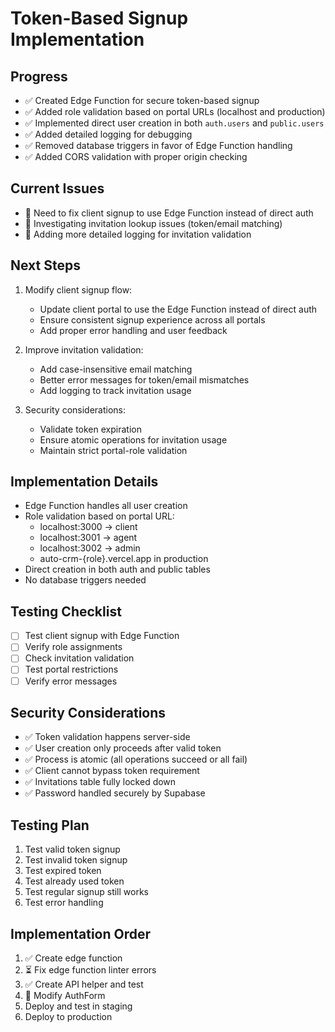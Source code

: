 # Token-Based Signup Implementation

## Progress
- ✅ Created Edge Function for secure token-based signup
- ✅ Added role validation based on portal URLs (localhost and production)
- ✅ Implemented direct user creation in both `auth.users` and `public.users`
- ✅ Added detailed logging for debugging
- ✅ Removed database triggers in favor of Edge Function handling
- ✅ Added CORS validation with proper origin checking

## Current Issues
- 🔄 Need to fix client signup to use Edge Function instead of direct auth
- 🔄 Investigating invitation lookup issues (token/email matching)
- 🔄 Adding more detailed logging for invitation validation

## Next Steps
1. Modify client signup flow:
   - Update client portal to use the Edge Function instead of direct auth
   - Ensure consistent signup experience across all portals
   - Add proper error handling and user feedback

2. Improve invitation validation:
   - Add case-insensitive email matching
   - Better error messages for token/email mismatches
   - Add logging to track invitation usage

3. Security considerations:
   - Validate token expiration
   - Ensure atomic operations for invitation usage
   - Maintain strict portal-role validation

## Implementation Details
- Edge Function handles all user creation
- Role validation based on portal URL:
  - localhost:3000 -> client
  - localhost:3001 -> agent
  - localhost:3002 -> admin
  - auto-crm-{role}.vercel.app in production
- Direct creation in both auth and public tables
- No database triggers needed

## Testing Checklist
- [ ] Test client signup with Edge Function
- [ ] Verify role assignments
- [ ] Check invitation validation
- [ ] Test portal restrictions
- [ ] Verify error messages

## Security Considerations
- ✅ Token validation happens server-side
- ✅ User creation only proceeds after valid token
- ✅ Process is atomic (all operations succeed or all fail)
- ✅ Client cannot bypass token requirement
- ✅ Invitations table fully locked down
- ✅ Password handled securely by Supabase

## Testing Plan
1. Test valid token signup
2. Test invalid token signup
3. Test expired token
4. Test already used token
5. Test regular signup still works
6. Test error handling

## Implementation Order
1. ✅ Create edge function
2. ⏳ Fix edge function linter errors
3. ✅ Create API helper and test
4. 🔄 Modify AuthForm
5. Deploy and test in staging
6. Deploy to production 